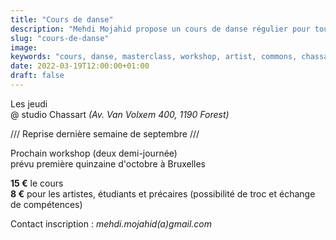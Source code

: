 ```yaml
---
title: "Cours de danse"
description: "Mehdi Mojahid propose un cours de danse régulier pour tout les artistes qui souhaitent pratiquer la danse contemporaine"
slug: "cours-de-danse"
image:
keywords: "cours, danse, masterclass, workshop, artist, commons, chassart"
date: 2022-03-19T12:00:00+01:00
draft: false
---
```

Les jeudi  
@ studio Chassart
*(Av. Van Volxem 400, 1190 Forest)*
 
/// Reprise dernière semaine de septembre ///

Prochain workshop (deux demi-journée)  
prévu première quinzaine d'octobre à Bruxelles

**15 €** le cours  
**8 €** pour les artistes, étudiants et précaires (possibilité de troc et échange de compétences)


Contact inscription : *mehdi.mojahid(a)gmail.com*